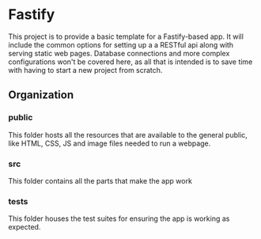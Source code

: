 # Fastify
This project is to provide a basic template for a Fastify-based app. It will include the common options for setting up a a RESTful api along with serving static web pages. Database connections and more complex configurations won't be covered here, as all that is intended is to save time with having to start a new project from scratch.

## Organization
### public
This folder hosts all the resources that are available to the general public, like HTML, CSS, JS and image files needed to run a webpage.

### src
This folder contains all the parts that make the app work

### tests
This folder houses the test suites for ensuring the app is working as expected.